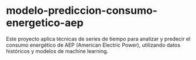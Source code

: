 # modelo-prediccion-consumo-energetico-aep
 Este proyecto aplica técnicas de series de tiempo para analizar y predecir el consumo energético de AEP (American Electric Power), utilizando datos históricos y modelos de machine learning.
